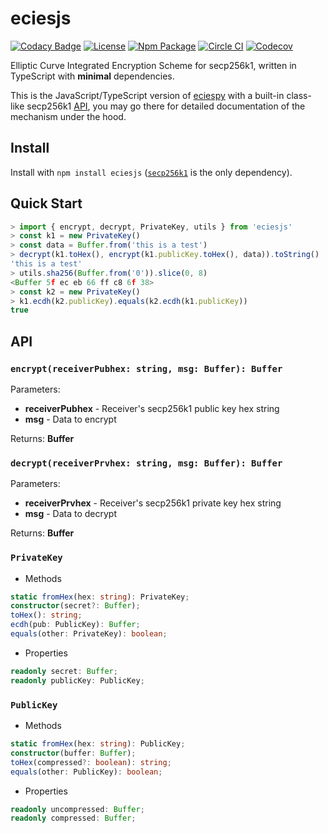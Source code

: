 # eciesjs

[![Codacy Badge](https://api.codacy.com/project/badge/Grade/ba01a8bb2d3344f29f98157ccbd14519)](https://app.codacy.com/app/kigawas/eciesjs?utm_source=github.com&utm_medium=referral&utm_content=kigawas/eciesjs&utm_campaign=Badge_Grade_Dashboard)
[![License](https://img.shields.io/github/license/kigawas/eciesjs.svg)](https://github.com/kigawas/eciesjs)
[![Npm Package](https://img.shields.io/npm/v/eciesjs.svg)](https://www.npmjs.com/package/eciesjs)
[![Circle CI](https://img.shields.io/circleci/project/kigawas/eciesjs/master.svg)](https://circleci.com/gh/kigawas/eciesjs)
[![Codecov](https://img.shields.io/codecov/c/github/kigawas/eciesjs.svg)](https://codecov.io/gh/kigawas/eciesjs)

Elliptic Curve Integrated Encryption Scheme for secp256k1, written in TypeScript with **minimal** dependencies.

This is the JavaScript/TypeScript version of [eciespy](https://github.com/kigawas/eciespy) with a built-in class-like secp256k1 [API](#privatekey), you may go there for detailed documentation of the mechanism under the hood.

## Install

Install with `npm install eciesjs` ([`secp256k1`](https://github.com/cryptocoinjs/secp256k1-node) is the only dependency).

## Quick Start

```typescript
> import { encrypt, decrypt, PrivateKey, utils } from 'eciesjs'
> const k1 = new PrivateKey()
> const data = Buffer.from('this is a test')
> decrypt(k1.toHex(), encrypt(k1.publicKey.toHex(), data)).toString()
'this is a test'
> utils.sha256(Buffer.from('0')).slice(0, 8)
<Buffer 5f ec eb 66 ff c8 6f 38>
> const k2 = new PrivateKey()
> k1.ecdh(k2.publicKey).equals(k2.ecdh(k1.publicKey))
true
```

## API

### `encrypt(receiverPubhex: string, msg: Buffer): Buffer`

Parameters:

-   **receiverPubhex** - Receiver's secp256k1 public key hex string
-   **msg** - Data to encrypt

Returns:  **Buffer**

### `decrypt(receiverPrvhex: string, msg: Buffer): Buffer`

Parameters:

-   **receiverPrvhex** - Receiver's secp256k1 private key hex string
-   **msg** - Data to decrypt

Returns:  **Buffer**

### `PrivateKey`

-   Methods

```typescript
static fromHex(hex: string): PrivateKey;
constructor(secret?: Buffer);
toHex(): string;
ecdh(pub: PublicKey): Buffer;
equals(other: PrivateKey): boolean;
```

-   Properties

```typescript
readonly secret: Buffer;
readonly publicKey: PublicKey;
```

### `PublicKey`

-   Methods

```typescript
static fromHex(hex: string): PublicKey;
constructor(buffer: Buffer);
toHex(compressed?: boolean): string;
equals(other: PublicKey): boolean;
```

-   Properties

```typescript
readonly uncompressed: Buffer;
readonly compressed: Buffer;
```
